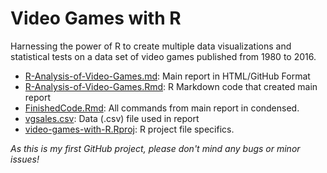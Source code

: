 # Video Games with R
Harnessing the power of R to create multiple data visualizations and statistical tests on a data set of video games published from 1980 to 2016. 
* [R-Analysis-of-Video-Games.md](R-Analysis-of-Video-Games.md): Main report in HTML/GitHub Format
* [R-Analysis-of-Video-Games.Rmd](R-Analysis-of-Video-Games.Rmd): R Markdown code that created main report
* [FinishedCode.Rmd](FinishedCode.Rmd): All commands from main report in condensed.
* [vgsales.csv](vgsales.csv): Data (.csv) file used in report
* [video-games-with-R.Rproj](video-games-with-R.Rproj): R project file specifics.






*As this is my first GitHub project, please don't mind any bugs or minor issues!*